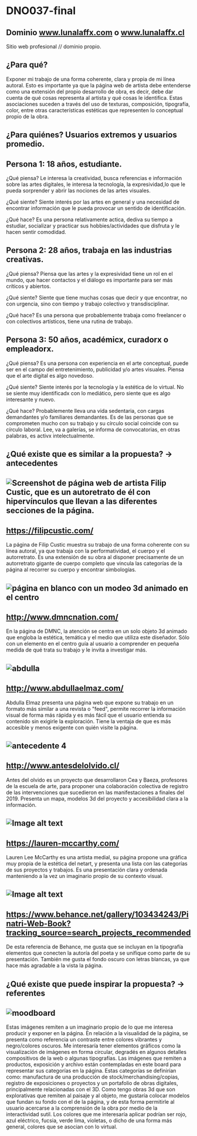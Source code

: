 # DNO037-final

## Dominio www.lunalaffx.com o www.lunalaffx.cl
Sitio web profesional // dominio propio.

## ¿Para qué?
Exponer mi trabajo de una forma coherente, clara y propia de mi línea autoral. 
Esto es importante ya que la página web de artista debe entenderse como una extensión del propio desarrollo de obra, es decir, debe dar cuenta de qué cosas representa al artista y qué cosas le identifica. Estas asociaciones suceden a través del uso de texturas, composición, tipografía, color, entre otras características estéticas que representen lo conceptual propio de la obra. 

## ¿Para quiénes? Usuarios extremos y usuarios promedio.
Persona 1: 18 años, estudiante.
---
¿Qué piensa? Le interesa la creatividad, busca referencias e información sobre las artes digitales, le interesa la tecnología, la expresividad,lo que le pueda sorprender y  abrir las nociones de las artes visuales. 

¿Qué siente? Siente interés por las artes en general y una necesidad de encontrar información que le pueda provocar un sentido de identificación.

¿Qué hace? Es una persona relativamente actica, dediva su tiempo a estudiar, socializar y practicar sus hobbies/actividades que disfruta y le hacen sentir comodidad.

Persona 2: 28 años, trabaja en las industrias creativas.
----
¿Qué piensa? Piensa que las artes y la expresividad tiene un rol en el mundo, que hacer contactos y el diálogo es importante para ser más críticos y abiertos.

¿Qué siente? Siente que tiene muchas cosas que decir y que encontrar, no con urgencia, sino con tiempo y trabajo colectivo y transdisciplinar. 

¿Qué hace? Es una persona que probablemente trabaja como freelancer o con colectivos artísticos, tiene una rutina de trabajo. 

Persona 3: 50 años, académicx, curadorx o empleadorx. 
----
¿Qué piensa? Es una persona con experiencia en el arte conceptual, puede ser en el campo del entretenimiento, publicidad y/o artes visuales. Piensa que el arte digital es algo novedoso. 

¿Qué siente? Siente interés por la tecnología y la estética de lo virtual. No se siente muy identificadx con lo mediático, pero siente que es algo interesante y nuevo. 

¿Qué hace? Probablemente lleva una vida sedentaria, con cargas demandantes y/o familiares demandantes. Es de las personas que se comprometen mucho con su trabajo y su círculo social coincide con su círculo laboral. Lee, va a galerías, se informa de convocatorias, en otras palabras, es activx intelectualmente.

## ¿Qué existe que es similar a la propuesta? → antecedentes
![Screenshot de página web de artista Filip Custic, que es un autoretrato de él con hipervínculos que llevan a las diferentes secciones de la página.](/preproduccion/filip.jpeg)
---------
https://filipcustic.com/
----
La página de Filip Custic muestra su trabajo de una forma coherente con su línea autoral, ya que trabaja con la performatividad, el cuerpo y el autorretrato. Es una extensión
de su obra al disponer precisamente de un autorretrato gigante de cuerpo completo que vincula las categorías de la página al recorrer su cuerpo y encontrar simbologías.

![página en blanco con un modeo 3d animado en el centro](/preproduccion/dmnc.png)
----
http://www.dmncnation.com/
----
En la página de DMNC, la atención se centra en un solo objeto 3d animado que engloba la estética, temática y el medio que utiliza este diseñador. Sólo con un elemento en el centro guía al usuario a comprender en pequeña medida de qué trata su trabajo y le invita a investigar más. 

![abdulla](/preproduccion/abdulla.png)
----
http://www.abdullaelmaz.com/
----
Abdulla Elmaz presenta una página web que expone su trabajo en un formato más similar a una revista o "feed", permite recorrer la información visual de forma más rápida y es más fácil que el usuario entienda su contenido sin exigirle la exploración. Tiene la ventaja de que es más accesible y menos exigente con quién visite la página.

![antecedente 4](/preproduccion/4.jpg)
----
http://www.antesdelolvido.cl/
----
Antes del olvido es un proyecto que desarrollaron Cea y Baeza, profesores de la escuela de arte, para proponer una colaboración colectiva de registro de las intervenciones que sucedieron en las manifestaciones a finales del 2019. Presenta un mapa, modelos 3d del proyecto y accesibilidad clara a la información. 

![Image alt text](/preproduccion/5.jpg)
----
https://lauren-mccarthy.com/
----
Lauren Lee McCarthy es una artista medial, su página propone una gráfica muy propia de la estética del netart, y presenta una lista con las categorías de sus proyectos y trabajos. Es una presentación clara y ordenada manteniendo a la vez un imaginario propio de su contexto visual. 

![Image alt text](/preproduccion/6.png)
----
https://www.behance.net/gallery/103434243/Pinatri-Web-Book?tracking_source=search_projects_recommended
----
De esta referencia de Behance, me gusta que se incluyan en la tipografía elementos que conecten la autoría del poeta y se unifique como parte de su presentación. También me gusta el fondo oscuro con letras blancas, ya que hace más agradable a la vista la página. 

## ¿Qué existe que puede inspirar la propuesta? → referentes 
![moodboard](/preproduccion/moodboard2.png)
----
Estas imágenes remiten a un imaginario propio de lo que me interesa producir y exponer en la página. En relación a la visualidad de la página, se presenta como referencia un contraste entre colores vibrantes y negro/colores oscuros. Me interesaría tener elementos gráficos como la visualización de imágenes en forma circular, degradés en algunos detalles compositivos de la web o algunas tipografías. 
Las imágenes que remiten a productos, exposición y archivo están contempladas en este board  para representar sus categorías en la página. Estas categorías se definirían como:  manufactura de una producción de stock/merchandising/copias, registro de exposiciones o proyectos y  un portafolio de obras digitales, principalmente relacionadas con el 3D. Como tengo obras 3d que son explorativas que remiten al paisaje y al objeto, me gustaría colocar modelos que fundan su fondo con el de la página, y de esta forma permitirle  al usuario acercarse a la comprensión de la obra por medio de la interactividad sutil. 
Los colores que me interesaría aplicar podrían ser rojo, azul eléctrico, fucsia, verde lima, violetas, o dicho de una forma más general, colores que se asocian con lo virtual. 


